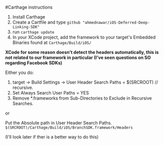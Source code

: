 #Carthage instructions

1.	Install Carthage
2. 	Create a Cartfile and type `github "ahmednawar/iOS-Deferred-Deep-Linking-SDK"`
3.	run `carthage update`
4.	In your XCode project, add the framework to your target's Embedded Binaries found at `Carthage/Build/iOS/`

**XCode for some reason doesn't detect the headers automatically, this is not related to our framework in particular (I've seen questions on SO regarding Facebook SDKs)**

Either you do:

1.	target -> Build Settings -> User Header Search Paths = $(SRCROOT)       // recursive.
2.	Set Always Search User Paths = YES
3.	Remove *.frameworks from Sub-Directories to Exclude in Recursive Searches.

or

Put the Absolute path in User Header Search Paths. `$(SRCROOT)/Carthage/Build/iOS/BranchSDK.framework/Headers`

(I'll look later if ther is a better way to do this)
